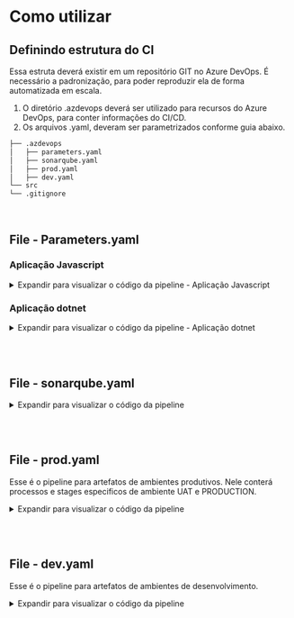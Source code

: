 # Como utilizar

## Definindo estrutura do CI

Essa estruta deverá existir em um repositório GIT no Azure DevOps.
É necessário a padronização, para poder reproduzir ela de forma automatizada em escala.

1. O diretório .azdevops deverá ser utilizado para recursos do Azure DevOps, para conter informações do CI/CD.
2. Os arquivos .yaml, deveram ser parametrizados conforme guia abaixo.


```bash
├── .azdevops
│   ├── parameters.yaml
│   ├── sonarqube.yaml
│   ├── prod.yaml
│   ├── dev.yaml
└── src
└── .gitignore
```

<br />

## File - Parameters.yaml

### Aplicação Javascript

<details> <summary> Expandir para visualizar o código da pipeline - Aplicação Javascript </summary>

```yaml
parameters:
  - name: env
    type: object
    default:
      VueJs_WebApp_1: "production"
      VueJs_WebApp_2: "production"
  - name: node
    type: object
    default:
      version: "12.22.1"

steps:
  - template: Common.Templates/Build/build.yaml@ci-templates
    parameters:
      npm: true
      env: ${{ parameters.env }}
      node: ${{ parameters.node }}

```

</details>

### Aplicação dotnet

<details> <summary> Expandir para visualizar o código da pipeline - Aplicação dotnet </summary>

```yaml
parameters:
  - name: artifacts
    type: object
    default:
      Dotnet_1: 'Source\dotnet_1\Dotnet_1.app\obj\Release'
      Dotnet_2: 'Source\dotnet_2\Dotnet_2.App\obj\Release'
      
  - name: solution
    type: object
    default: 
      Solution: '**/*.sln'

steps: 
    - template: Common.Templates/Build/build.yaml@ci-templates
      parameters:
        artifactsToPublish: ${{ parameters.artifacts }}
        SolutionPath: ${{ parameters.solution }}

```

</details>

<br /><br />

## File - sonarqube.yaml

<details> <summary> Expandir para visualizar o código da pipeline </summary>

```yaml

```

</details>

<br /><br />

## File - prod.yaml

Esse é o pipeline para artefatos de ambientes produtivos.
Nele conterá processos e stages especificos de ambiente UAT e PRODUCTION.

<details> <summary> Expandir para visualizar o código da pipeline </summary>

```yaml
repositories:
  - repository: ci-templates
    type: github
    name: 
    endpoint: 
    ref: main

trigger:
  branches:
    include:
      - main
      - develop
      - QA
    exclude:
      - hotfix/*
      - features/*
  paths:
    exclude:
    - .azdevops/*


stages:
  - stage:
    variables:
      buildPlatform: "Any CPU"
      buildConfiguration: "Release"

    jobs:
      - job: WorkItem
        pool:
          name: windows-latest
        steps:
          - checkout: none
          - template: Common.Templates/Process/workitem_automation.yaml@ci-templates

      - job: Build
        pool:
          name: ci-agent
        dependsOn: WorkItem
        condition: eq(dependencies.WorkItem.result,'Succeeded')
        steps:
          - template: parameters.yaml

      - job: PR
        pool:
          name: windows-latest
        dependsOn: Build
        condition: eq(dependencies.Build.result,'Succeeded')
        steps:
          - checkout: none
          - template: Common.Templates/Process/pr_automation.yaml@ci-templates

```

</details>

<br /><br />

## File - dev.yaml

Esse é o pipeline para artefatos de ambientes de desenvolvimento.

<details> <summary> Expandir para visualizar o código da pipeline </summary>

```yaml
resources:
    repositories:
    - repository: ci-templates
        type: github
        name: 
        endpoint: 
        ref: main

trigger: none

stages:
  - stage:
    variables:
      buildPlatform: "Any CPU"
      buildConfiguration: "Release"
    pool:
      name: ci-agents

    jobs:
      - job: Build
        steps:
          - template: parameters.yaml

```

</details>

<br /><br />
